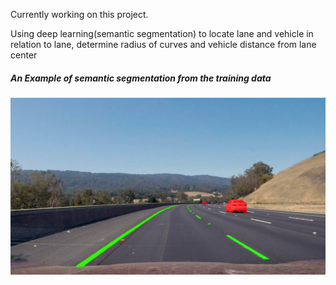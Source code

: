 Currently working on this project.

Using deep learning(semantic segmentation) to locate lane and vehicle in relation to lane, determine radius of curves and vehicle distance from lane center

##### An Example of semantic segmentation from the training data
![Semantic segmentation example](example.jpg)

